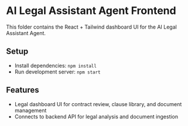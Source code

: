 # AI Legal Assistant Agent Frontend

This folder contains the React + Tailwind dashboard UI for the AI Legal Assistant Agent.

## Setup

- Install dependencies: `npm install`
- Run development server: `npm start`

## Features

- Legal dashboard UI for contract review, clause library, and document management
- Connects to backend API for legal analysis and document ingestion
